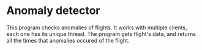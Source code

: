 # Anomaly detector
This program checks anomalies of flights. It works with multiple clients, each one has its unique thread. 
The program gets flight's data, and returns all the times that  anomalies occured of the flight.


